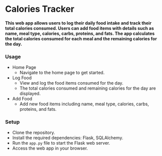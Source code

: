 # Calories Tracker

#### This web app allows users to log their daily food intake and track their total calories consumed. Users can add food items with details such as name, meal type, calories, carbs, proteins, and fats. The app calculates the total calories consumed for each meal and the remaining calories for the day.

### Usage
- Home Page
    - Navigate to the home page to get started. 
- Log Food
    - View and log the food items consumed for the day.
    - The total calories consumed and remaining calories for the day are displayed.
- Add Food
    - Add new food items including name, meal type, calories, carbs, proteins, and fats.

### Setup
- Clone the repository.
- Install the required dependencies: Flask, SQLAlchemy.
- Run the `app.py` file to start the Flask web server.
- Access the web app in your browser.


